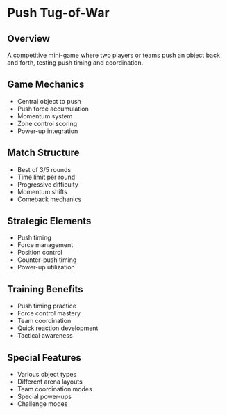 # Push Tug-of-War

## Overview
A competitive mini-game where two players or teams push an object back and forth, testing push timing and coordination.

## Game Mechanics
- Central object to push
- Push force accumulation
- Momentum system
- Zone control scoring
- Power-up integration

## Match Structure
- Best of 3/5 rounds
- Time limit per round
- Progressive difficulty
- Momentum shifts
- Comeback mechanics

## Strategic Elements
- Push timing
- Force management
- Position control
- Counter-push timing
- Power-up utilization

## Training Benefits
- Push timing practice
- Force control mastery
- Team coordination
- Quick reaction development
- Tactical awareness

## Special Features
- Various object types
- Different arena layouts
- Team coordination modes
- Special power-ups
- Challenge modes